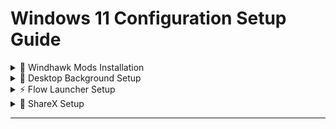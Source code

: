 # Windows 11 Configuration Setup Guide

<details>
<summary>📌 Windhawk Mods Installation</summary>

### 1. Download Windhawk
[Download Windhawk](https://windhawk.net/download)

### 2. Install Required Plugins
Download configurations from [windows11 repository](https://github.com/montdiego/windows11):

| Plugin Name | Configuration File |
|-------------|--------------------|
| Taskbar auto-hide when maximized | Default |
| Taskbar Clock Customization | [config.json](https://github.com/montdiego/windows11/blob/main/clock.json) |
| Taskbar height and icon size | [config.json](https://github.com/montdiego/windows11/blob/main/taskbar_size.json) |
| Taskbar tray system icon tweaks | [config.json](https://github.com/montdiego/windows11/blob/main/tray_icons.json) |
| Notification Center Styler | [config.json](https://github.com/montdiego/windows11/blob/main/notifications.json) |
| Start Menu Styler | [config.json](https://github.com/montdiego/windows11/blob/main/start_menu.json) |
| Taskbar Styler | [config.json](https://github.com/montdiego/windows11/blob/main/taskbar.json) |

**Installation Steps**:
1. Open Windhawk
2. Click `Install Mod` → `Import from File`
3. Select downloaded JSON files

</details>

<details>
<summary>🎨 Desktop Background Setup</summary>

1. Download wallpaper:  
   [custom-background.jpg](https://github.com/montdiego/windows11/blob/main/background.jpg)
2. Right-click image → "Set as desktop background"

</details>

<details>
<summary>⚡ Flow Launcher Setup</summary>

### 1. Install Application
[Download Flow Launcher](https://github.com/Flow-Launcher/Flow.Launcher/releases)

### 2. Apply Configuration
1.- Hide when on Try
2.- Start UP on windows start

### 3. Install Theme
1. Download: [theme.json](https://github.com/montdiego/windows11/blob/main/flow_launcher.xaml)
2. Place in:  
   `%AppData%\FlowLauncher\Themes`

</details>

<details>
<summary>📸 ShareX Setup</summary>

### 1. Install Application
[Download ShareX](https://getsharex.com/)

### 2. Import Settings
1. Download: [sharex-config.sxcr](https://github.com/montdiego/windows11/blob/main/sharex/sharex-config.sxcr)
2. In ShareX:  
   `Tools > Import/Export > Import settings...`

</details>

---

